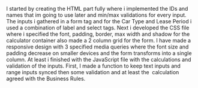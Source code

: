 I started by creating the HTML part fully where i implemented the IDs and names that im going to use later and min/max validations for every input. The inputs i gathered
in a form tag and for the Car Type and Lease Period i used a combination of label and select tags. Next i developed the CSS file where i specified
the font, padding, border, max width and shadow for the calculator container also made a 2 column grid for the form. I have made a responsive design with
3 specified media queries where the font size and padding decrease on smaller devices and the form transforms into a single column. At least i finished with the JavaScript file
with the calculations and validation of the inputs. First, I made a function to keep text inputs and range inputs synced then some validation and at least the 
calculation agreed with the Business Rules.
